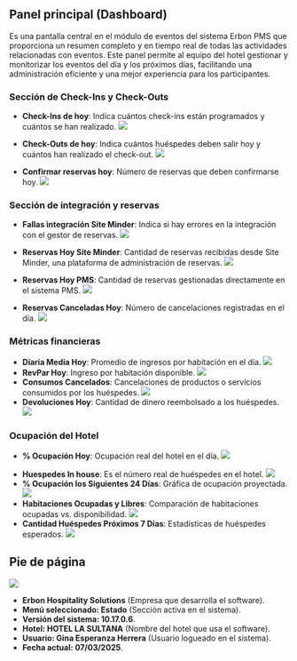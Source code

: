## **Panel principal (Dashboard)**

Es una pantalla central en el módulo de eventos del sistema Erbon PMS que proporciona un resumen completo y en tiempo real de todas las actividades relacionadas con eventos. Este panel permite al equipo del hotel gestionar y monitorizar los eventos del día y los próximos días, facilitando una administración eficiente y una mejor experiencia para los participantes.

### **Sección de Check-Ins y Check-Outs**
- **Check-Ins de hoy**: Indica cuántos check-ins están programados y cuántos se han realizado.
![](img/Erbon/1.1.png)

- **Check-Outs de hoy**: Indica cuántos huéspedes deben salir hoy y cuántos han realizado el check-out.
![](img/Erbon/1.2.png)
- **Confirmar reservas hoy**: Número de reservas que deben confirmarse hoy.
![](img/Erbon/1.3.png)

### **Sección de integración y reservas**
- **Fallas integración Site Minder**: Indica si hay errores en la integración con el gestor de reservas.
![](img/Erbon/1.6.png)

- **Reservas Hoy Site Minder**: Cantidad de reservas recibidas desde Site Minder, una plataforma de administración de reservas.
![](img/Erbon/1.11.png)
- **Reservas Hoy PMS**: Cantidad de reservas gestionadas directamente en el sistema PMS.
![](img/Erbon/1.14.png)
- **Reservas Canceladas Hoy**: Número de cancelaciones registradas en el día.
![](img/Erbon/1.15.png)

### **Métricas financieras**
- **Diaria Media Hoy**: Promedio de ingresos por habitación en el día.
![](img/Erbon/1.7.png)
- **RevPar Hoy**: Ingreso por habitación disponible.
![](img/Erbon/1.9.png)
- **Consumos Cancelados**: Cancelaciones de productos o servicios consumidos por los huéspedes.
![](img/Erbon/1.5.png)
- **Devoluciones Hoy**: Cantidad de dinero reembolsado a los huéspedes.
![](img/Erbon/1.10.png)

### **Ocupación del Hotel**
- **% Ocupación Hoy**: Ocupación real del hotel en el día.
![](img/Erbon/1.8.png)
<!-- - **Pronosticado**: Ocupación esperada según reservas futuras. -->
- **Huespedes In house**: Es el número real de huéspedes en el hotel.
![](img/Erbon/1.17.png)
- **% Ocupación los Siguientes 24 Días**: Gráfica de ocupación proyectada.
![](img/Erbon/1.12.png)
- **Habitaciones Ocupadas y Libres**: Comparación de habitaciones ocupadas vs. disponibilidad.
![](img/Erbon/1.13.png)
- **Cantidad Huéspedes Próximos 7 Días**: Estadísticas de huéspedes esperados.
![](img/Erbon/1.16.png)

## **Pie de página**
![](img/Erbon/1.18.png)

- **Erbon Hospitality Solutions** (Empresa que desarrolla el software).
- **Menú seleccionado: Estado** (Sección activa en el sistema).
- **Versión del sistema: 10.17.0.6**.
- **Hotel: HOTEL LA SULTANA** (Nombre del hotel que usa el software).
- **Usuario: Gina Esperanza Herrera** (Usuario logueado en el sistema).
- **Fecha actual: 07/03/2025**.

<!-- ## **¿Por qué es importante el Dashboard de Eventos?**
1. **Eficiencia operativa**: Simplifica la gestión de eventos al centralizar toda la información clave.
2. **Planificación anticipada**: Permite al equipo del hotel prepararse para los próximos días, asegurando que todo esté en orden.
3. **Seguimiento en tiempo real**: Ofrece una visión completa de los eventos actuales y de las actividades relacionadas con los participantes. -->